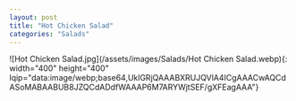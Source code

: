```yaml
---
layout: post
title: "Hot Chicken Salad"
categories: "Salads"
---
```

![Hot Chicken Salad.jpg](/assets/images/Salads/Hot Chicken Salad.webp){: width="400" height="400" lqip="data:image/webp;base64,UklGRjQAAABXRUJQVlA4ICgAAACwAQCdASoMABAABUB8JZQCdADdfWAAAP6M7ARYWjtSEF/gXFEagAAA"}

